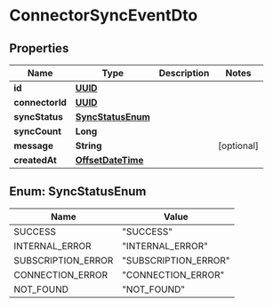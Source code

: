 

# ConnectorSyncEventDto

## Properties

Name | Type | Description | Notes
------------ | ------------- | ------------- | -------------
**id** | [**UUID**](UUID) |  | 
**connectorId** | [**UUID**](UUID) |  | 
**syncStatus** | [**SyncStatusEnum**](#SyncStatusEnum) |  | 
**syncCount** | **Long** |  | 
**message** | **String** |  |  [optional]
**createdAt** | [**OffsetDateTime**](OffsetDateTime) |  | 



## Enum: SyncStatusEnum

Name | Value
---- | -----
SUCCESS | &quot;SUCCESS&quot;
INTERNAL_ERROR | &quot;INTERNAL_ERROR&quot;
SUBSCRIPTION_ERROR | &quot;SUBSCRIPTION_ERROR&quot;
CONNECTION_ERROR | &quot;CONNECTION_ERROR&quot;
NOT_FOUND | &quot;NOT_FOUND&quot;



